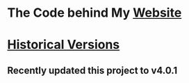 # The Code behind My [Website](https://notamojangdev.pages.dev)

# [Historical Versions](https://notamojangdev.pages.dev/SiteVersions)


## Recently updated this project to v4.0.1